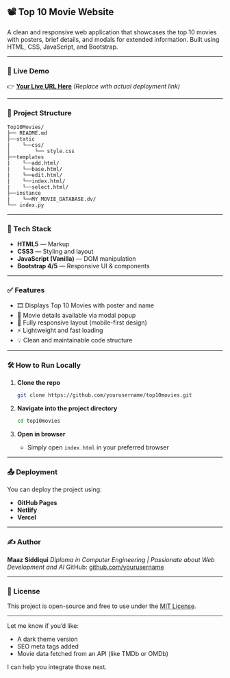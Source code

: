 

## 📽️ Top 10 Movie Website

A clean and responsive web application that showcases the top 10 movies with posters, brief details, and modals for extended information. Built using HTML, CSS, JavaScript, and Bootstrap.

---

### 🚀 Live Demo

👉 [**Your Live URL Here**](https://yourdeploymentlink.com) _(Replace with actual deployment link)_

---

### 📁 Project Structure

```
Top10Movies/
├── README.md
├──static
|    └──css/
│        └── style.css
├──templates
|    └──add.html/
|    └──base.html/
|    └──edit.html/
|    └──index.html/
|    └──select.html/
├──instance
|    └──MY_MOVIE_DATABASE.dv/
└── index.py
```

---

### 🔧 Tech Stack

- **HTML5** — Markup
- **CSS3** — Styling and layout
- **JavaScript (Vanilla)** — DOM manipulation
- **Bootstrap 4/5** — Responsive UI & components

---

### ✅ Features

- 🎞️ Displays Top 10 Movies with poster and name
- 📝 Movie details available via modal popup
- 📱 Fully responsive layout (mobile-first design)
- ⚡ Lightweight and fast loading
- 💡 Clean and maintainable code structure

---

### 🛠️ How to Run Locally

1. **Clone the repo**

   ```bash
   git clone https://github.com/yourusername/top10movies.git
   ```

2. **Navigate into the project directory**

   ```bash
   cd top10movies
   ```

3. **Open in browser**

   - Simply open `index.html` in your preferred browser

---

### 📤 Deployment

You can deploy the project using:

- **GitHub Pages**
- **Netlify**
- **Vercel**

---

### ✍️ Author

**Maaz Siddiqui**
_Diploma in Computer Engineering | Passionate about Web Development and AI_
GitHub: [github.com/yourusername](https://github.com/yourusername)

---

### 📜 License

This project is open-source and free to use under the [MIT License](LICENSE).

---

Let me know if you’d like:

- A dark theme version
- SEO meta tags added
- Movie data fetched from an API (like TMDb or OMDb)

I can help you integrate those next.
